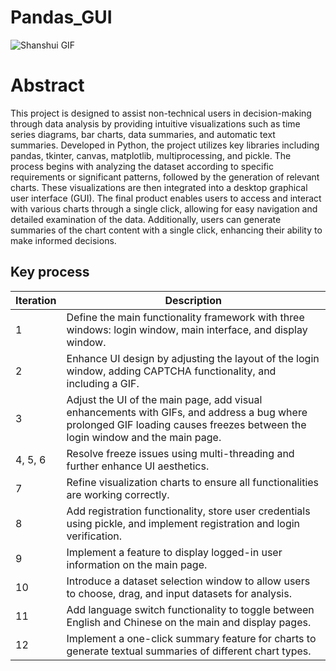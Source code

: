 # Pandas_GUI
![Shanshui GIF](path/to/shanshui.gif)

# Abstract
This project is designed to assist non-technical users in decision-making through data analysis by providing intuitive visualizations such as time series diagrams, bar charts, data summaries, and automatic text summaries. Developed in Python, the project utilizes key libraries including pandas, tkinter, canvas, matplotlib, multiprocessing, and pickle. The process begins with analyzing the dataset according to specific requirements or significant patterns, followed by the generation of relevant charts. These visualizations are then integrated into a desktop graphical user interface (GUI). The final product enables users to access and interact with various charts through a single click, allowing for easy navigation and detailed examination of the data. Additionally, users can generate summaries of the chart content with a single click, enhancing their ability to make informed decisions.
## Key process
| Iteration | Description                                                                                 |
|-----------|---------------------------------------------------------------------------------------------|
| 1         | Define the main functionality framework with three windows: login window, main interface, and display window. |
| 2         | Enhance UI design by adjusting the layout of the login window, adding CAPTCHA functionality, and including a GIF. |
| 3         | Adjust the UI of the main page, add visual enhancements with GIFs, and address a bug where prolonged GIF loading causes freezes between the login window and the main page. |
| 4, 5, 6   | Resolve freeze issues using multi-threading and further enhance UI aesthetics.               |
| 7         | Refine visualization charts to ensure all functionalities are working correctly.              |
| 8         | Add registration functionality, store user credentials using pickle, and implement registration and login verification. |
| 9         | Implement a feature to display logged-in user information on the main page.                  |
| 10        | Introduce a dataset selection window to allow users to choose, drag, and input datasets for analysis. |
| 11        | Add language switch functionality to toggle between English and Chinese on the main and display pages. |
| 12        | Implement a one-click summary feature for charts to generate textual summaries of different chart types. |


